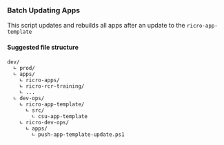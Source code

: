 ### Batch Updating Apps
This script updates and rebuilds all apps after an update to the `ricro-app-template`
#### Suggested file structure
```
dev/
  ∟ prod/
  ∟ apps/
    ∟ ricro-apps/
    ∟ ricro-rcr-training/
    ∟ ...
  ∟ dev-ops/
    ∟ ricro-app-template/
      ∟ src/
        ∟ csu-app-template
    ∟ ricro-dev-ops/
      ∟ apps/
        ∟ push-app-template-update.ps1
```
